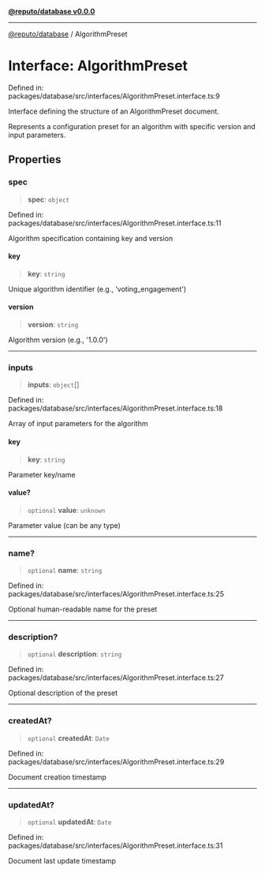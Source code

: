 [**@reputo/database v0.0.0**](../README.md)

***

[@reputo/database](../globals.md) / AlgorithmPreset

# Interface: AlgorithmPreset

Defined in: packages/database/src/interfaces/AlgorithmPreset.interface.ts:9

Interface defining the structure of an AlgorithmPreset document.

Represents a configuration preset for an algorithm with specific
version and input parameters.

## Properties

### spec

> **spec**: `object`

Defined in: packages/database/src/interfaces/AlgorithmPreset.interface.ts:11

Algorithm specification containing key and version

#### key

> **key**: `string`

Unique algorithm identifier (e.g., 'voting_engagement')

#### version

> **version**: `string`

Algorithm version (e.g., '1.0.0')

***

### inputs

> **inputs**: `object`[]

Defined in: packages/database/src/interfaces/AlgorithmPreset.interface.ts:18

Array of input parameters for the algorithm

#### key

> **key**: `string`

Parameter key/name

#### value?

> `optional` **value**: `unknown`

Parameter value (can be any type)

***

### name?

> `optional` **name**: `string`

Defined in: packages/database/src/interfaces/AlgorithmPreset.interface.ts:25

Optional human-readable name for the preset

***

### description?

> `optional` **description**: `string`

Defined in: packages/database/src/interfaces/AlgorithmPreset.interface.ts:27

Optional description of the preset

***

### createdAt?

> `optional` **createdAt**: `Date`

Defined in: packages/database/src/interfaces/AlgorithmPreset.interface.ts:29

Document creation timestamp

***

### updatedAt?

> `optional` **updatedAt**: `Date`

Defined in: packages/database/src/interfaces/AlgorithmPreset.interface.ts:31

Document last update timestamp
